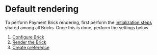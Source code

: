# Default rendering

To perform Payment Brick rendering, first perform the [initialization steps](/developers/en/docs/checkout-bricks/common-initialization) shared among all Bricks. Once this is done, perform the settings below.

1. [Configure Brick](/developers/en/docs/checkout-bricks/payment-brick/default-rendering/configure-the-brick)
2. [Render the Brick](/developers/en/docs/checkout-bricks/payment-brick/default-rendering/render-the-brick)
3. [Create preference](/developers/en/docs/checkout-bricks/payment-brick/default-rendering/create-preference)